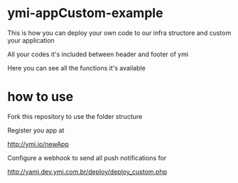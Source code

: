 # ymi-appCustom-example

This is how you can deploy your own code to our infra structore and custom your application

All your codes it's included between header and footer of ymi

Here you can see all the functions it's available


# how to use

Fork this repository to use the folder structure

Register you app at

http://ymi.io/newApp

Configure a webhook to send all push notifications for

http://yami.dev.ymi.com.br/deploy/deploy_custom.php 
